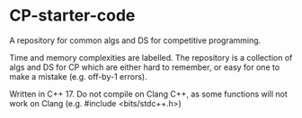 # CP-starter-code
A repository for common algs and DS for competitive programming.

Time and memory complexities are labelled.
The repository is a collection of algs and DS for CP which are either hard to remember, or easy for one to make a mistake (e.g. off-by-1 errors).

Written in C++ 17. Do not compile on Clang C++, as some functions will not work on Clang (e.g. #include <bits/stdc++.h>)
